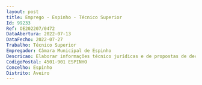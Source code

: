 ```yaml
--- 
layout: post
title: Emprego - Espinho - Técnico Superior
Id: 99233
Ref: OE202207/0472
DataAbertura: 2022-07-13
DataFecho: 2022-07-27
Trabalho: Técnico Superior
Empregador: Câmara Municipal de Espinho
Descricao: Elaborar informações técnico jurídicas e de propostas de decisão final no âmbito dos processos contraordenacionais e outros da competência da autarquia  Prestar apoio e informação técnico jurídica sobre questões ou processos que lhe sejam submetidos  Elaborar, projetos de posturas e regulamentos municipais  Assegurar a instrução dos processos disciplinares a trabalhadores do Município  Acompanhar e aconselhar as ações de fiscalização da competência da autarquia  Executar outras atividades de apoio geral ou especializado, na área jurídica no quadro de atribuições do município.
CodigoPostal: 4501-901 ESPINHO
Concelho: Espinho
Distrito: Aveiro
--- 
```

